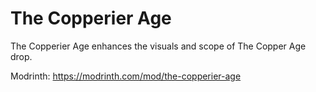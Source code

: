# The Copperier Age


The Copperier Age enhances the visuals and scope of The Copper Age drop.

Modrinth: https://modrinth.com/mod/the-copperier-age
